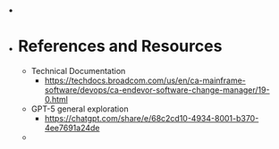 -
- # References and Resources
	- Technical Documentation
		- https://techdocs.broadcom.com/us/en/ca-mainframe-software/devops/ca-endevor-software-change-manager/19-0.html
	- GPT-5 general exploration
		- https://chatgpt.com/share/e/68c2cd10-4934-8001-b370-4ee7691a24de
	-